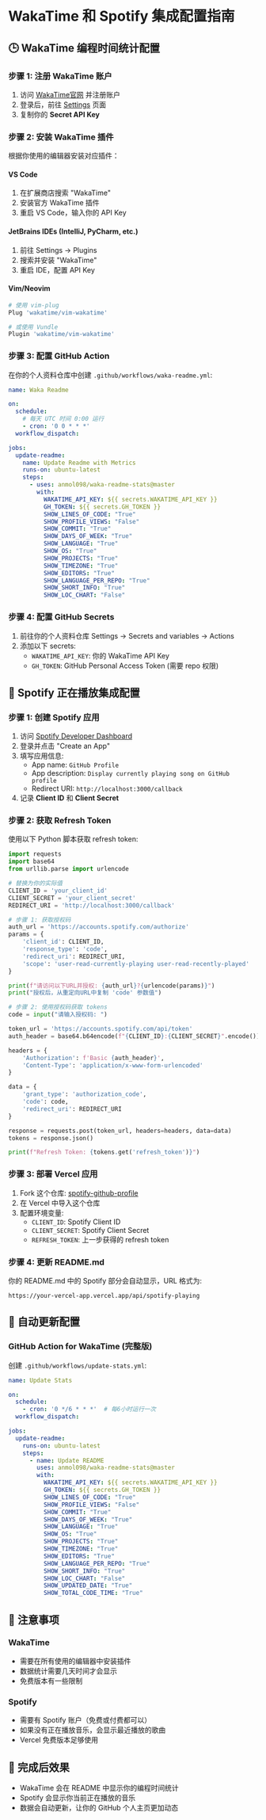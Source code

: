 # WakaTime 和 Spotify 集成配置指南

## 🕒 WakaTime 编程时间统计配置

### 步骤 1: 注册 WakaTime 账户
1. 访问 [WakaTime官网](https://wakatime.com/) 并注册账户
2. 登录后，前往 [Settings](https://wakatime.com/settings/account) 页面
3. 复制你的 **Secret API Key**

### 步骤 2: 安装 WakaTime 插件
根据你使用的编辑器安装对应插件：

#### VS Code
1. 在扩展商店搜索 "WakaTime"
2. 安装官方 WakaTime 插件
3. 重启 VS Code，输入你的 API Key

#### JetBrains IDEs (IntelliJ, PyCharm, etc.)
1. 前往 Settings → Plugins
2. 搜索并安装 "WakaTime"
3. 重启 IDE，配置 API Key

#### Vim/Neovim
```bash
# 使用 vim-plug
Plug 'wakatime/vim-wakatime'

# 或使用 Vundle
Plugin 'wakatime/vim-wakatime'
```

### 步骤 3: 配置 GitHub Action
在你的个人资料仓库中创建 `.github/workflows/waka-readme.yml`:

```yaml
name: Waka Readme

on:
  schedule:
    # 每天 UTC 时间 0:00 运行
    - cron: '0 0 * * *'
  workflow_dispatch:

jobs:
  update-readme:
    name: Update Readme with Metrics
    runs-on: ubuntu-latest
    steps:
      - uses: anmol098/waka-readme-stats@master
        with:
          WAKATIME_API_KEY: ${{ secrets.WAKATIME_API_KEY }}
          GH_TOKEN: ${{ secrets.GH_TOKEN }}
          SHOW_LINES_OF_CODE: "True"
          SHOW_PROFILE_VIEWS: "False"
          SHOW_COMMIT: "True"
          SHOW_DAYS_OF_WEEK: "True"
          SHOW_LANGUAGE: "True"
          SHOW_OS: "True"
          SHOW_PROJECTS: "True"
          SHOW_TIMEZONE: "True"
          SHOW_EDITORS: "True"
          SHOW_LANGUAGE_PER_REPO: "True"
          SHOW_SHORT_INFO: "True"
          SHOW_LOC_CHART: "False"
```

### 步骤 4: 配置 GitHub Secrets
1. 前往你的个人资料仓库 Settings → Secrets and variables → Actions
2. 添加以下 secrets:
   - `WAKATIME_API_KEY`: 你的 WakaTime API Key
   - `GH_TOKEN`: GitHub Personal Access Token (需要 repo 权限)

## 🎵 Spotify 正在播放集成配置

### 步骤 1: 创建 Spotify 应用
1. 访问 [Spotify Developer Dashboard](https://developer.spotify.com/dashboard/)
2. 登录并点击 "Create an App"
3. 填写应用信息:
   - App name: `GitHub Profile`
   - App description: `Display currently playing song on GitHub profile`
   - Redirect URI: `http://localhost:3000/callback`
4. 记录 **Client ID** 和 **Client Secret**

### 步骤 2: 获取 Refresh Token
使用以下 Python 脚本获取 refresh token:

```python
import requests
import base64
from urllib.parse import urlencode

# 替换为你的实际值
CLIENT_ID = 'your_client_id'
CLIENT_SECRET = 'your_client_secret'
REDIRECT_URI = 'http://localhost:3000/callback'

# 步骤 1: 获取授权码
auth_url = 'https://accounts.spotify.com/authorize'
params = {
    'client_id': CLIENT_ID,
    'response_type': 'code',
    'redirect_uri': REDIRECT_URI,
    'scope': 'user-read-currently-playing user-read-recently-played'
}

print(f"请访问以下URL并授权: {auth_url}?{urlencode(params)}")
print("授权后，从重定向URL中复制 'code' 参数值")

# 步骤 2: 使用授权码获取 tokens
code = input("请输入授权码: ")

token_url = 'https://accounts.spotify.com/api/token'
auth_header = base64.b64encode(f"{CLIENT_ID}:{CLIENT_SECRET}".encode()).decode()

headers = {
    'Authorization': f'Basic {auth_header}',
    'Content-Type': 'application/x-www-form-urlencoded'
}

data = {
    'grant_type': 'authorization_code',
    'code': code,
    'redirect_uri': REDIRECT_URI
}

response = requests.post(token_url, headers=headers, data=data)
tokens = response.json()

print(f"Refresh Token: {tokens.get('refresh_token')}")
```

### 步骤 3: 部署 Vercel 应用
1. Fork 这个仓库: [spotify-github-profile](https://github.com/kittinan/spotify-github-profile)
2. 在 Vercel 中导入这个仓库
3. 配置环境变量:
   - `CLIENT_ID`: Spotify Client ID
   - `CLIENT_SECRET`: Spotify Client Secret
   - `REFRESH_TOKEN`: 上一步获得的 refresh token

### 步骤 4: 更新 README.md
你的 README.md 中的 Spotify 部分会自动显示，URL 格式为:
```
https://your-vercel-app.vercel.app/api/spotify-playing
```

## 🔄 自动更新配置

### GitHub Action for WakaTime (完整版)
创建 `.github/workflows/update-stats.yml`:

```yaml
name: Update Stats

on:
  schedule:
    - cron: '0 */6 * * *'  # 每6小时运行一次
  workflow_dispatch:

jobs:
  update-readme:
    runs-on: ubuntu-latest
    steps:
      - name: Update README
        uses: anmol098/waka-readme-stats@master
        with:
          WAKATIME_API_KEY: ${{ secrets.WAKATIME_API_KEY }}
          GH_TOKEN: ${{ secrets.GH_TOKEN }}
          SHOW_LINES_OF_CODE: "True"
          SHOW_PROFILE_VIEWS: "False"
          SHOW_COMMIT: "True"
          SHOW_DAYS_OF_WEEK: "True"
          SHOW_LANGUAGE: "True"
          SHOW_OS: "True"
          SHOW_PROJECTS: "True"
          SHOW_TIMEZONE: "True"
          SHOW_EDITORS: "True"
          SHOW_LANGUAGE_PER_REPO: "True"
          SHOW_SHORT_INFO: "True"
          SHOW_LOC_CHART: "False"
          SHOW_UPDATED_DATE: "True"
          SHOW_TOTAL_CODE_TIME: "True"
```

## 📝 注意事项

### WakaTime
- 需要在所有使用的编辑器中安装插件
- 数据统计需要几天时间才会显示
- 免费版本有一些限制

### Spotify
- 需要有 Spotify 账户（免费或付费都可以）
- 如果没有正在播放音乐，会显示最近播放的歌曲
- Vercel 免费版本足够使用

## 🚀 完成后效果
- WakaTime 会在 README 中显示你的编程时间统计
- Spotify 会显示你当前正在播放的音乐
- 数据会自动更新，让你的 GitHub 个人主页更加动态